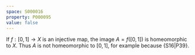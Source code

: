 ```yaml
---
space: S000016
property: P000095
value: false
---
```


If $f:[0,1]\to X$ is an injective map, the image $A=f([0,1])$ is homeomorphic to $X$.
Thus $A$ is not homeomorphic to $[0,1]$,
for example because {S16|P39}.
